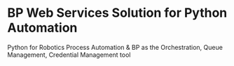 # BP Web Services Solution for Python Automation
Python for Robotics Process Automation & BP as the Orchestration, Queue Management, Credential Management tool
